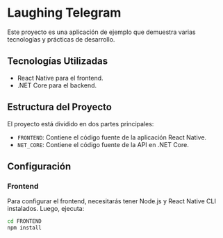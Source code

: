 # Laughing Telegram

Este proyecto es una aplicación de ejemplo que demuestra varias tecnologías y prácticas de desarrollo.

## Tecnologías Utilizadas

- React Native para el frontend.
- .NET Core para el backend.

## Estructura del Proyecto

El proyecto está dividido en dos partes principales:

- `FRONTEND`: Contiene el código fuente de la aplicación React Native.
- `NET_CORE`: Contiene el código fuente de la API en .NET Core.

## Configuración

### Frontend

Para configurar el frontend, necesitarás tener Node.js y React Native CLI instalados. Luego, ejecuta:

```bash
cd FRONTEND
npm install
